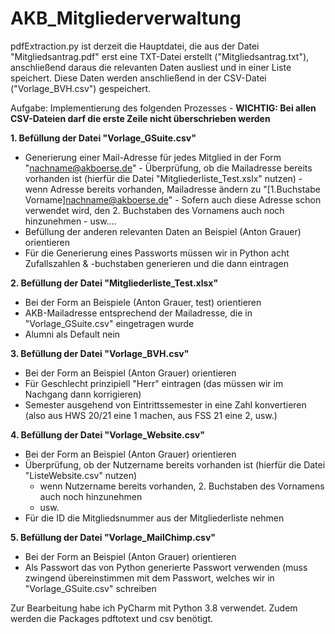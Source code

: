 # AKB_Mitgliederverwaltung

pdfExtraction.py ist derzeit die Hauptdatei, die aus der Datei "Mitgliedsantrag.pdf" erst eine TXT-Datei erstellt ("Mitgliedsantrag.txt"),
anschließend daraus die relevanten Daten ausliest und in einer Liste speichert.
Diese Daten werden anschließend in der CSV-Datei ("Vorlage_BVH.csv") gespeichert.

Aufgabe: Implementierung des folgenden Prozesses - **WICHTIG: Bei allen CSV-Dateien darf die erste Zeile nicht überschrieben werden**

**1. Befüllung der Datei "Vorlage_GSuite.csv"**
  - Generierung einer Mail-Adresse für jedes Mitglied in der Form "nachname@akboerse.de"
        - Überprüfung, ob die Mailadresse bereits vorhanden ist (hierfür die Datei "Mitgliederliste_Test.xslx" nutzen)
        - wenn Adresse bereits vorhanden, Mailadresse ändern zu "[1.Buchstabe Vorname]nachname@akboerse.de"
        - Sofern auch diese Adresse schon verwendet wird, den 2. Buchstaben des Vornamens auch noch hinzunehmen
        - usw....
  - Befüllung der anderen relevanten Daten an Beispiel (Anton Grauer) orientieren
  - Für die Generierung eines Passworts müssen wir in Python acht Zufallszahlen & -buchstaben generieren und die dann eintragen

**2. Befüllung der Datei "Mitgliederliste_Test.xlsx"**
  - Bei der Form an Beispiele (Anton Grauer, test) orientieren
  - AKB-Mailadresse entsprechend der Mailadresse, die in "Vorlage_GSuite.csv" eingetragen wurde
  - Alumni als Default nein

**3. Befüllung der Datei "Vorlage_BVH.csv"**
  - Bei der Form an Beispiel (Anton Grauer) orientieren
  - Für Geschlecht prinzipiell "Herr" eintragen (das müssen wir im Nachgang dann korrigieren)
  - Semester ausgehend von Eintrittssemester in eine Zahl konvertieren (also aus HWS 20/21 eine 1 machen, aus FSS 21 eine 2, usw.)


**4. Befüllung der Datei "Vorlage_Website.csv"**
  - Bei der Form an Beispiel (Anton Grauer) orientieren
  - Überprüfung, ob der Nutzername bereits vorhanden ist (hierfür die Datei "ListeWebsite.csv" nutzen)
     - wenn Nutzername bereits vorhanden,  2. Buchstaben des Vornamens auch noch hinzunehmen
     - usw.
  - Für die ID die Mitgliedsnummer aus der Mitgliederliste nehmen
  

**5. Befüllung der Datei "Vorlage_MailChimp.csv"**
  - Bei der Form an Beispiel (Anton Grauer) orientieren
  - Als Passwort das von Python generierte Passwort verwenden (muss zwingend übereinstimmen mit dem Passwort, welches wir in "Vorlage_GSuite.csv" schreiben

Zur Bearbeitung habe ich PyCharm mit Python 3.8 verwendet. Zudem werden die Packages pdftotext und csv benötigt.
